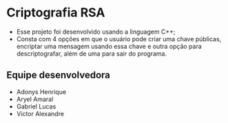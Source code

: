 # Criptografia RSA
- Esse projeto foi desenvolvido usando a linguagem C++;
- Consta com 4 opções em que o usuário pode criar uma chave públicas, encriptar uma mensagem usando essa chave e outra opção para descriptografar, além de uma para sair do programa.

## Equipe desenvolvedora
- Adonys Henrique
- Aryel Amaral
- Gabriel Lucas
- Victor Alexandre
